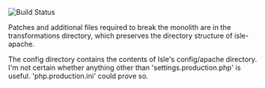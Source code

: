 ![Build Status](https://codebuild.us-east-1.amazonaws.com/badges?uuid=eyJlbmNyeXB0ZWREYXRhIjoiVVBuODFwOFBDRXJvUWcrQ1QwTDBSak43d2JTc0Z3YnR0OFZYanlMT2RuSVdESU1hUXNWWlBEL1Q0bFgyZVZxOHNsYVlRTndrMWFaeXpCaXBybVlUZ0NJPSIsIml2UGFyYW1ldGVyU3BlYyI6IlkzSVZ2Tko3N3hOYktNbjIiLCJtYXRlcmlhbFNldFNlcmlhbCI6MX0%3D&branch=master)

Patches and additional files required to break the monolith are in the transformations directory, which preserves the directory structure of isle-apache.

The config directory contains the contents of Isle's config/apache directory. I'm not certain whether anything other than 'settings.production.php' is useful. 'php.production.ini' could prove so.
